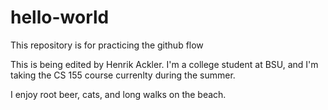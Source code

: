 # hello-world
This repository is for practicing the github flow

This is being edited by Henrik Ackler. I'm a college student at BSU, and I'm taking the CS 155 course currenlty during the summer.

I enjoy root beer, cats, and long walks on the beach.
